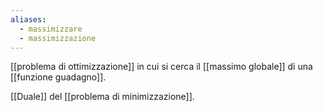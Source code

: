 ```yaml
---
aliases:
  - massimizzare
  - massimizzazione
---
```


[[problema di ottimizzazione]] in cui si cerca il [[massimo globale]] di una [[funzione guadagno]].

[[Duale]] del [[problema di minimizzazione]].

